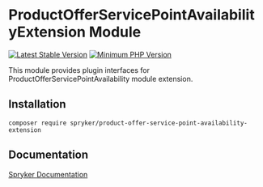 # ProductOfferServicePointAvailabilityExtension Module
[![Latest Stable Version](https://poser.pugx.org/spryker/product-offer-service-point-availability-extension/v/stable.svg)](https://packagist.org/packages/spryker/product-offer-service-point-availability-extension)
[![Minimum PHP Version](https://img.shields.io/badge/php-%3E%3D%208.0-8892BF.svg)](https://php.net/)

This module provides plugin interfaces for ProductOfferServicePointAvailability module extension.

## Installation

```
composer require spryker/product-offer-service-point-availability-extension
```

## Documentation

[Spryker Documentation](https://docs.spryker.com)
